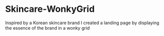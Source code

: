 # Skincare-WonkyGrid
 Inspired by a Korean skincare brand I created a landing page by displaying the essence of the brand in a wonky grid
